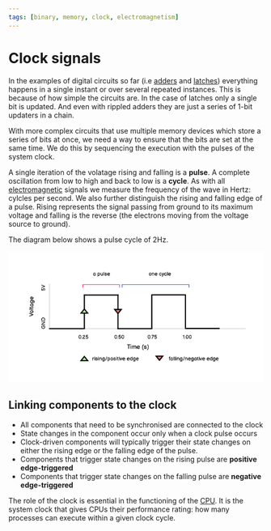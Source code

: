```yaml
---
tags: [binary, memory, clock, electromagnetism]
---
```


# Clock signals

In the examples of digital circuits so far (i.e
[adders](Half_adder_and_full_adder.md)
and [latches](Latches.md)) everything
happens in a single instant or over several repeated instances. This is because
of how simple the circuits are. In the case of latches only a single bit is
updated. And even with rippled adders they are just a series of 1-bit updaters
in a chain.

With more complex circuits that use multiple memory devices which store a series
of bits at once, we need a way to ensure that the bits are set at the same time.
We do this by sequencing the execution with the pulses of the system clock.

A single iteration of the volatage rising and falling is a **pulse**. A complete
oscillation from low to high and back to low is a **cycle**. As with all
[electromagnetic](Electromagnetism.md)
signals we measure the frequency of the wave in Hertz: cylcles per second. We
also further distinguish the rising and falling edge of a pulse. Rising
represents the signal passing from ground to its maximum voltage and falling is
the reverse (the electrons moving from the voltage source to ground).

The diagram below shows a pulse cycle of 2Hz.

![](/img/clock_pulses.png)

## Linking components to the clock

- All components that need to be synchronised are connected to the clock
- State changes in the component occur only when a clock pulse occurs
- Clock-driven components will typically trigger their state changes on either
  the rising edge or the falling edge of the pulse.
- Components that trigger state changes on the rising pulse are **positive
  edge-triggered**
- Components that trigger state changes on the falling pulse are **negative
  edge-triggered**

The role of the clock is essential in the functioning of the
[CPU](CPU_architecture.md#the-system-clock). It is
the system clock that gives CPUs their performance rating: how many processes
can execute within a given clock cycle.
